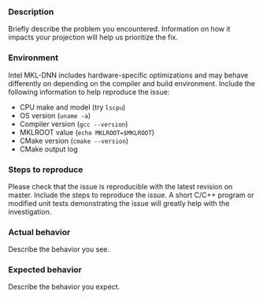 ### Description
Briefly describe the problem you encountered. Information on how it impacts 
your projection will help us prioritize the fix.

### Environment
Intel MKL-DNN includes hardware-specific optimizations and may behave 
differently on depending on the compiler and build environment. Include 
the following information to help reproduce the issue:
* CPU make and model (try `lscpu`)
* OS version (`uname -a`)
* Compiler version (`gcc --version`)
* MKLROOT value (`echo MKLROOT=$MKLROOT`)
* CMake version (`cmake --version`)
* CMake output log

### Steps to reproduce
Please check that the issue is reproducible with the latest revision on 
master. Include the steps to reproduce the issue. A short C/C++ program
or modified unit tests demonstrating the issue will greatly help 
with the investigation.

### Actual behavior
Describe the behavior you see.

### Expected behavior
Describe the behavior you expect.
